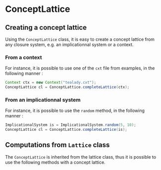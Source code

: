 ConceptLattice
==============

Creating a concept lattice
--------------------------

Using the `ConceptLattice` class, it is easy to create a concept lattice from any closure system, e.g. an implicationnal system or a context.

### From a context

For instance, it is possible to use one of the `cxt` file from examples, in the following manner :

~~~Java 
Context ctx = new Context("tealady.cxt");
ConceptLattice cl = ConceptLattice.completeLattice(ctx);
~~~

### From an implicationnal system

For instance, it is possible to use the `random` method, in the following manner :

~~~Java 
ImplicationalSystem is = ImplicationalSystem.random(5, 10);
ConceptLattice cl = ConceptLattice.completeLattice(is);
~~~

Computations from `Lattice` class
---------------------------------

The `ConceptLattice` is inherited from the lattice class, thus it is possible to use the following methods with a concept lattice.
